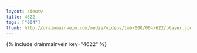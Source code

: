 ```yaml
--- 
layout: sieutv
title: 4622
tags: ["004"]
thumb: http://drainmainvein.com/media/videos/tmb/000/004/622/player.jpg
---
```

{% include drainmainvein key="4622" %} 
